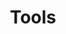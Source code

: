 ---
title: Tools
layout: DemoLayout
sidebar: false
navbar: false
pageClass: customDemoPage
pies:
    - "@pie-element/calculator@2.0.3"
    - "@pie-element/ruler@3.0.3"
    - "@pie-element/protractor@2.0.1"
multiple: true
models:
    - id: '1'
      element: 'pie-element-calculator'
      mode: 'scientific'
    - id: '2'
      element: 'ruler-element'
      mode: 'scientific'
      measure: 'metric'
      label: 'm'
      units: 10
      width: 500
    - id: '3'
      element: 'protractor-element'
---